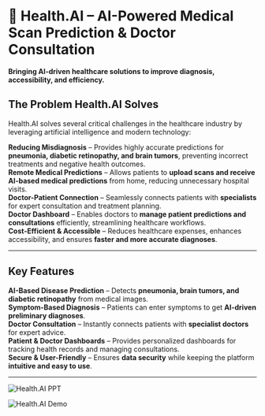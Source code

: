 # 🚀 Health.AI – AI-Powered Medical Scan Prediction & Doctor Consultation

**Bringing AI-driven healthcare solutions to improve diagnosis, accessibility, and efficiency.**  

## **The Problem Health.AI Solves**  
Health.AI solves several critical challenges in the healthcare industry by leveraging artificial intelligence and modern technology:

**Reducing Misdiagnosis** – Provides highly accurate predictions for **pneumonia, diabetic retinopathy, and brain tumors**, preventing incorrect treatments and negative health outcomes.  
**Remote Medical Predictions** – Allows patients to **upload scans and receive AI-based medical predictions** from home, reducing unnecessary hospital visits.  
**Doctor-Patient Connection** – Seamlessly connects patients with **specialists** for expert consultation and treatment planning.  
**Doctor Dashboard** – Enables doctors to **manage patient predictions and consultations** efficiently, streamlining healthcare workflows.  
**Cost-Efficient & Accessible** – Reduces healthcare expenses, enhances accessibility, and ensures **faster and more accurate diagnoses**.

---

## **Key Features**
**AI-Based Disease Prediction** – Detects **pneumonia, brain tumors, and diabetic retinopathy** from medical images.  
**Symptom-Based Diagnosis** – Patients can enter symptoms to get **AI-driven preliminary diagnoses**.  
**Doctor Consultation** – Instantly connects patients with **specialist doctors** for expert advice.  
**Patient & Doctor Dashboards** – Provides personalized dashboards for tracking health records and managing consultations.  
**Secure & User-Friendly** – Ensures **data security** while keeping the platform **intuitive and easy to use**.

---

![Health.AI PPT](https://drive.google.com/file/d/1EvKY_UFKRUMUfG1f0gPB2mun16_nNBaU/view?usp=sharing](https://docs.google.com/presentation/d/1VJs7tBnJUHriM2EjSCaRvIbwFRvPUPmN/edit?usp=sharing&ouid=106839190351195773261&rtpof=true&sd=true))

![Health.AI Demo](https://youtu.be/rH5ORjGJ8XQ)

